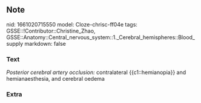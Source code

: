 ## Note
nid: 1661020715550
model: Cloze-chrisc-ff04e
tags: GSSE::!Contributor::Christine_Zhao, GSSE::Anatomy::Central_nervous_system::1._Cerebral_hemispheres::Blood_supply
markdown: false

### Text
<div>
  <div>
    <div>
      <div>
        <span style="font-style: italic;">Posterior cerebral artery
        occlusion:</span> contralateral {{c1::hemianopia}} and
        hemianaesthesia, and cerebral oedema
      </div>
    </div>
  </div>
</div>

### Extra


